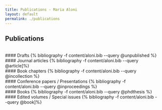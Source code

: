 ```yaml
---
title: Publications - Maria Aloni
layout: default
permalink: ./publications
---
```


## Publications

<br />
#### Drafts
{% bibliography -f content/aloni.bib --query @unpublished %}

<br />
#### Journal articles
{% bibliography -f content/aloni.bib --query @article]%}

<br />
#### Book chapters
{% bibliography -f content/aloni.bib --query @incollection %}

<br />
#### Conference papers / Presentations
{% bibliography -f content/aloni.bib --query @inproceedings %}

<br />
#### Books
{% bibliography -f content/aloni.bib --query @phdthesis %}

<br />
#### Edited volumes / Special issues
{% bibliography -f content/aloni.bib --query @book]%}

<br />
<br />

